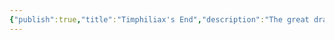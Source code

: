 ```yaml
---
{"publish":true,"title":"Timphiliax's End","description":"The great dragon Timphiliax is slain by the human Barbanus the Slayer. With his dying breath, Timphiliax poisons the Verdant Dragonfields, which becomes known as the Forsaken Expanse. This event leads to the [[Generations' War]] between humans and elves.","created":"2025-07-02T15:01:55.000-04:00","modified":"2025-10-09T15:33:08.424-04:00","published":"2025-10-09T15:33:08.424-04:00","tags":["timeline"],"cssclasses":"","event-date":-2000,"display-date":"2,000 B.T."}
---
```


